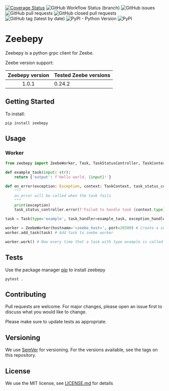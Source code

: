 [![Coverage Status](https://coveralls.io/repos/github/JonatanMartens/zeebepy/badge.svg?branch=master)](https://coveralls.io/github/JonatanMartens/zeebepy?branch=master)
![GitHub Workflow Status (branch)](https://img.shields.io/github/workflow/status/JonatanMartens/zeebepy/Test%20zeebepy/master)
![GitHub issues](https://img.shields.io/github/issues-raw/JonatanMartens/zeebepy)
![GitHub pull requests](https://img.shields.io/github/issues-pr-raw/JonatanMartens/zeebepy)
![GitHub closed pull requests](https://img.shields.io/github/issues-pr-closed-raw/JonatanMartens/zeebepy)
![GitHub tag (latest by date)](https://img.shields.io/github/v/tag/JonatanMartens/zeebepy)
![PyPI - Python Version](https://img.shields.io/pypi/pyversions/zeebepy)
![PyPI](https://img.shields.io/pypi/v/zeebepy)



# Zeebepy
Zeebepy is a python grpc client for Zeebe.

Zeebe version support:

| Zeebepy version | Tested Zeebe versions |
|:---------------:|----------------|
| 1.0.1           | 0.24.2         |

## Getting Started
To install:

`pip install zeebepy`

## Usage

### Worker

```python
from zeebepy import ZeebeWorker, Task, TaskStatusController, TaskContext

def example_task(input: str):
    return {'output': f'Hello world, {input}!'}

def on_error(exception: Exception, context: TaskContext, task_status_controller: TaskStatusController):
    """
    on_error will be called when the task fails
    """ 
    print(exception)
    task_status_controller.error(f'Failed to handle task {context.type}. Error: {str(exception)}')

task = Task(type='example', task_handler=example_task, exception_handler=on_error) # Create task object from example_task

worker = ZeebeWorker(hostname='<zeebe_host>', port=26500) # Create a zeebe worker
worker.add_task(task) # Add task to zeebe worker

worker.work() # Now every time that a task with type example is called example_task will be called
```

## Tests
Use the package manager [pip](https://pip.pypa.io/en/stable/) to install zeebepy
 
`pytest .`

## Contributing
Pull requests are welcome. For major changes, please open an issue first to discuss what you would like to change.

Please make sure to update tests as appropriate.


## Versioning
We use [SemVer](semver.org) for versioning. For the versions available, see the tags on this repository.

## License
We use the MIT license, see [LICENSE.md](LICENSE.md) for details